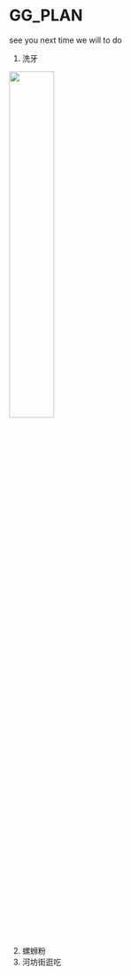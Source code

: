 # GG_PLAN
see you next time we will to do
1. 洗牙

  <img src="https://user-images.githubusercontent.com/12573485/163546391-376a19fe-5773-4359-a86e-9e335cdfd135.jpg"   width="40%">

2. 螺蛳粉
3. 河坊街逛吃
